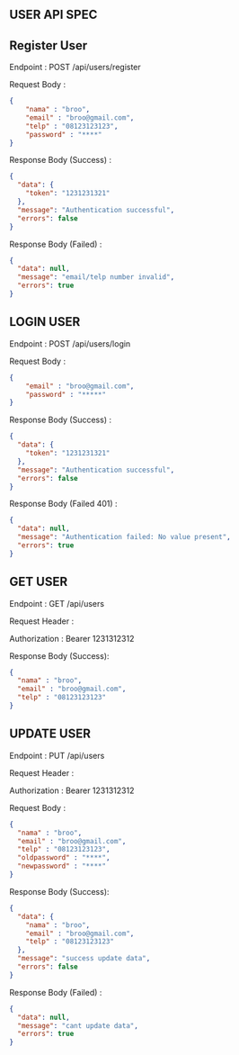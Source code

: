 ## USER API SPEC

## Register User

Endpoint : POST /api/users/register

Request Body :
```json
{
    "nama" : "broo",
    "email" : "broo@gmail.com",
    "telp" : "08123123123",
    "password" : "****"
}
```

Response Body (Success) :
```json
{
  "data": {
    "token": "1231231321"
  },
  "message": "Authentication successful",
  "errors": false
}
```

Response Body (Failed) : 
```json
{
  "data": null,
  "message": "email/telp number invalid",
  "errors": true
}

```

## LOGIN USER

Endpoint : POST /api/users/login

Request Body :
```json
{
    "email" : "broo@gmail.com",
    "password" : "*****"
}
```

Response Body (Success) : 
```json
{
  "data": {
    "token": "1231231321"
  },
  "message": "Authentication successful",
  "errors": false
}
```

Response Body (Failed 401) :
```json
{
  "data": null,
  "message": "Authentication failed: No value present",
  "errors": true
}
```

## GET USER

Endpoint : GET /api/users

Request Header :

Authorization : Bearer 1231312312

Response Body (Success):
```json
{
  "nama" : "broo",
  "email" : "broo@gmail.com",
  "telp" : "08123123123"
}
```

## UPDATE USER

Endpoint : PUT /api/users

Request Header : 

Authorization : Bearer 1231312312

Request Body :
```json
{
  "nama" : "broo",
  "email" : "broo@gmail.com",
  "telp" : "08123123123",
  "oldpassword" : "****",
  "newpassword" : "****"
}
```
Response Body (Success): 
```json
{
  "data": {
    "nama" : "broo",
    "email" : "broo@gmail.com",
    "telp" : "08123123123"
  },
  "message": "success update data",
  "errors": false
}
```

Response Body (Failed) : 
```json
{
  "data": null,
  "message": "cant update data",
  "errors": true
}
```